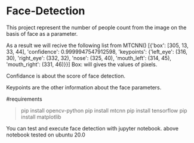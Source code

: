 # Face-Detection
This project represent the number of people count from the image on the basis of face as a parameter.


As a result we will recive the following list from MTCNN()
    [{'box': [305, 13, 33, 44],
    'confidence': 0.9999947547912598,
    'keypoints': {'left_eye': (316, 30),
    'right_eye': (332, 32), 
    'nose': (325, 40),
    'mouth_left': (314, 45), 
    'mouth_right': (331, 46)}}]
Box: will gives the values of pixels.

Confidance is about the score of face detection.

Keypoints are the other information about the face parameters.


#requirements
> pip install opencv-python
> pip install mtcnn
> pip install tensorflow
> pip install matplotlib

You can test and execute face detection with jupyter notebook.
above notebook tested on ubuntu 20.0
